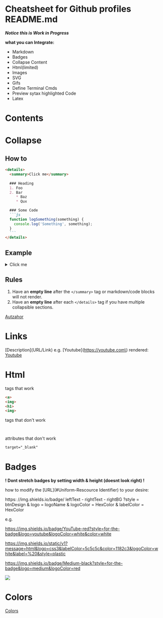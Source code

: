 # Cheatsheet for Github profiles README.md

***Notice this is Work in Progress***

**what you can Integrate:**
- Markdown
- Badges
- Collapse Content
- Html(limited)
- Images
- SVG
- Gifs
- Define Terminal Cmds
- Preview sytax highlighted Code
- Latex
 
# Contents

# Collapse

## How to
````md
<details>
  <summary>Click me</summary>
  
  ### Heading
  1. Foo
  2. Bar
     * Baz
     * Qux

  ### Some Code
  ```js
  function logSomething(something) {
    console.log('Something', something);
  }
  ```
</details>
````

## Example
<details>
    <summary>Click me</summary>

  ### Heading
  1. Foo
  2. Bar
     * Baz
     * Qux
     
  ### Some Code
  ```js
  function logSomething(something) {
    console.log('Something', something);
  }
  ```
</details>

## Rules
1. Have an **empty line** after the `</summary>` tag or markdown/code blocks will not render.
1. Have an **empty line** after each `</details>` tag if you have multiple collapsible sections.

[Autzahor](https://gist.github.com/pierrejoubert73/902cc94d79424356a8d20be2b382e1ab)

# Links

\[Description\]\(URL/Link\)
e.g.
\[Youtube\]\(https://youtube.com\) rendered: [Youtube](https://youtube.com)


# Html

tags that work
```html
<a>
<img>
<h1>
<img>
```


tags that don't work
```html
	
```

attributes that don't work
```html
target="_blank"
```

# Badges
 
**! Dont stretch badges by setting width & height (doesnt look right) !**

how to modify the [URL](#Uniform-Rescource Identifier) to your desire:

https: //img.shields.io/badge/ leftText - rightText - rightBG 
?style       = btnDesign
&
logo        = logoName
&
logoColor   = HexColor
&
labelColor  = HexColor

e.g.

https://img.shields.io/badge/YouTube-red?style=for-the-badge&logo=youtube&logoColor=white&color=white

https://img.shields.io/static/v1?message=html&logo=css3&labelColor=5c5c5c&color=1182c3&logoColor=white&label=%20&style=plastic

https://img.shields.io/badge/Medium-black?style=for-the-badge&logo=medium&logoColor=red

<img src="https://img.shields.io/badge/Bootstrap-informational?style=flat-square&logo=bootstrap&color=003B57" />

# Colors

[Colors](https://stackoverflow.com/questions/11509830/how-to-add-color-to-githubs-readme-md-file#answer-73613791)

